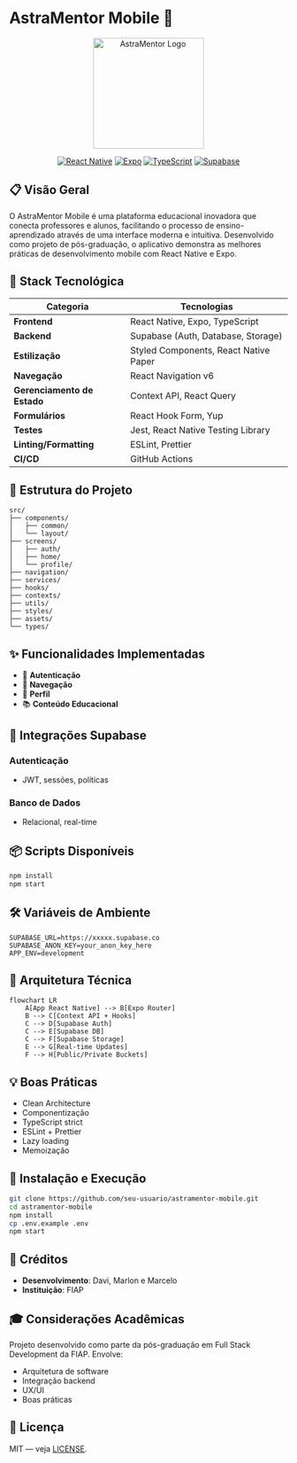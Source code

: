 
# AstraMentor Mobile 📱

<div align="center">
  <img src="assets/logo.png" alt="AstraMentor Logo" width="200"/>

  [![React Native](https://img.shields.io/badge/React_Native-20232A?style=for-the-badge&logo=react&logoColor=61DAFB)](https://reactnative.dev/)
  [![Expo](https://img.shields.io/badge/Expo-000000?style=for-the-badge&logo=expo&logoColor=white)](https://expo.dev/)
  [![TypeScript](https://img.shields.io/badge/TypeScript-007ACC?style=for-the-badge&logo=typescript&logoColor=white)](https://www.typescriptlang.org/)
  [![Supabase](https://img.shields.io/badge/Supabase-3ECF8E?style=for-the-badge&logo=supabase&logoColor=white)](https://supabase.io/)
</div>

## 📋 Visão Geral

O AstraMentor Mobile é uma plataforma educacional inovadora que conecta professores e alunos, facilitando o processo de ensino-aprendizado através de uma interface moderna e intuitiva. Desenvolvido como projeto de pós-graduação, o aplicativo demonstra as melhores práticas de desenvolvimento mobile com React Native e Expo.

## 🚀 Stack Tecnológica

| Categoria | Tecnologias |
|-----------|-------------|
| **Frontend** | React Native, Expo, TypeScript |
| **Backend** | Supabase (Auth, Database, Storage) |
| **Estilização** | Styled Components, React Native Paper |
| **Navegação** | React Navigation v6 |
| **Gerenciamento de Estado** | Context API, React Query |
| **Formulários** | React Hook Form, Yup |
| **Testes** | Jest, React Native Testing Library |
| **Linting/Formatting** | ESLint, Prettier |
| **CI/CD** | GitHub Actions |

## 📁 Estrutura do Projeto

```
src/
├── components/
│   ├── common/
│   └── layout/
├── screens/
│   ├── auth/
│   ├── home/
│   └── profile/
├── navigation/
├── services/
├── hooks/
├── contexts/
├── utils/
├── styles/
├── assets/
└── types/
```

## ✨ Funcionalidades Implementadas

- 🔐 **Autenticação**
- 🎯 **Navegação**
- 👤 **Perfil**
- 📚 **Conteúdo Educacional**



## 🔌 Integrações Supabase

### Autenticação
- JWT, sessões, políticas

### Banco de Dados
- Relacional, real-time


## 📦 Scripts Disponíveis

```bash
npm install
npm start
```

## 🛠️ Variáveis de Ambiente

```env
SUPABASE_URL=https://xxxxx.supabase.co
SUPABASE_ANON_KEY=your_anon_key_here
APP_ENV=development
```

## 🧩 Arquitetura Técnica

```mermaid
flowchart LR
    A[App React Native] --> B[Expo Router]
    B --> C[Context API + Hooks]
    C --> D[Supabase Auth]
    C --> E[Supabase DB]
    C --> F[Supabase Storage]
    E --> G[Real-time Updates]
    F --> H[Public/Private Buckets]
```

## 💡 Boas Práticas

- Clean Architecture
- Componentização
- TypeScript strict
- ESLint + Prettier
- Lazy loading
- Memoização

## 🚀 Instalação e Execução

```bash
git clone https://github.com/seu-usuario/astramentor-mobile.git
cd astramentor-mobile
npm install
cp .env.example .env
npm start
```

## 👥 Créditos

- **Desenvolvimento**: Davi, Marlon e Marcelo
- **Instituição**: FIAP

## 🎓 Considerações Acadêmicas

Projeto desenvolvido como parte da pós-graduação em Full Stack Development da FIAP. Envolve:
- Arquitetura de software
- Integração backend
- UX/UI
- Boas práticas

## 📝 Licença

MIT — veja [LICENSE](LICENSE).
